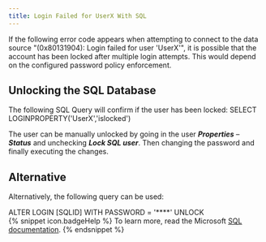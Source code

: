 ```yaml
---
title: Login Failed for UserX With SQL
---
```

If the following error code appears when attempting to connect to the data source "(0x80131904): Login failed for user 'UserX'", it is possible that the account has been locked after multiple login attempts. This would depend on the configured password policy enforcement. 

## Unlocking the SQL Database
The following SQL Query will confirm if the user has been locked: SELECT LOGINPROPERTY('UserX','islocked')  

The user can be manually unlocked by going in the user ***Properties*** – ***Status*** and unchecking ***Lock SQL user***. Then changing the password and finally executing the changes. 

## Alternative
Alternatively, the following query can be used:

ALTER LOGIN [SQLID] WITH PASSWORD = '****' UNLOCK  
{% snippet icon.badgeHelp %}
To learn more, read the Microsoft [SQL documentation](https://learn.microsoft.com/en-us/sql/sql-server/?view=sql-server-ver16).
{% endsnippet %}
